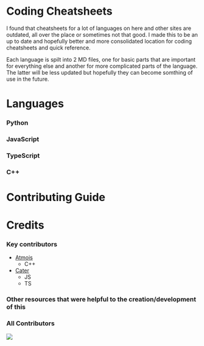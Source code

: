 # Coding Cheatsheets

I found that cheatsheets for a lot of languages on here and other sites are outdated, all over the place or sometimes not that good. I made this to be an up to date and hopefully better and more consolidated location for coding cheatsheets and quick reference. 

Each language is spilt into 2 MD files, one for basic parts that are important for everything else and another for more complicated parts of the language. The latter will be less updated but hopefully they can become somthing of use in the future.

# Languages

### Python

### JavaScript

### TypeScript

### C++

# Contributing Guide

# Credits

### Key contributors
- [Atmois](https://github.com/Atmois)
  - C++ 
- [Cater](https://github.com/SuperCater)
  - JS
  - TS

### Other resources that were helpful to the creation/development of this

### All Contributors
<a href="https://github.com/Atmois/Cheatsheets/graphs/contributors">
  <img src="https://contrib.rocks/image?repo=Atmois/Cheatsheets" />
</a>

